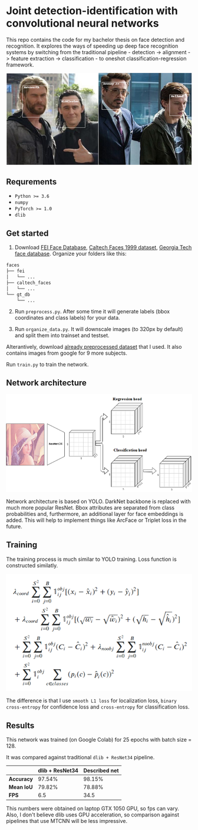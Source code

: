 # Joint detection-identification with convolutional neural networks

This repo contains the code for my bachelor thesis on face detection and recognition.
It explores the ways of speeding up deep face recognition systems by switching from the traditional pipeline - detection -> alignment -> feature extraction -> classification - to oneshot classification-regression framework.

![Some results](docs/results.png)

## Requrements

* `Python >= 3.6`
* `numpy`
* `PyTorch >= 1.0`
* `dlib`

## Get started
1. Download [FEI Face Database](https://fei.edu.br/~cet/facedatabase.html), [Caltech Faces 1999 dataset](www.vision.caltech.edu/Image_Datasets/faces/faces.tar), [Georgia Tech face database](http://www.anefian.com/research/face_reco.htm).
Organize your folders like this:

```
faces
├── fei
│   └── ...
├── caltech_faces
│   └── ...
└── gt_db
    └── ...
```

2. Run `preprocess.py`. After some time it will generate labels (bbox coordinates and class labels) for your data.

3. Run `organize_data.py`. It will downscale images (to 320px by default) and split them into trainset and testset.

Alterantively, download [already preprocessed dataset](https://drive.google.com/file/d/18fbb-puqi6hXyMtc0SgZ0MfBLOwlQ9zX/view?usp=sharing) that I used. It also contains images from google for 9 more subjects.

Run `train.py` to train the network.

## Network architecture
![Scheme](docs/scheme.png)

Network architecture is based on YOLO. DarkNet backbone is replaced with much more popular ResNet. Bbox attributes are separated from class probabilities and, furthermore, an additional layer for face embeddings is added. This will help to implement things like ArcFace or Triplet loss in the future.

## Training
The training process is much similar to YOLO training. Loss function is constructed similatly.

![loss](docs/loss.png)

The difference is that I use `smooth L1 loss` for localization loss, `binary cross-entropy` for confidence loss and `cross-entropy` for classification loss.

## Results
This network was trained (on Google Colab) for 25 epochs with batch size = 128.

It was compared against traditional `dlib + ResNet34` pipeline.

|              | dlib + ResNet34 | Described net |
| ------------ | --------------- | -------- |
| **Accuracy** | 97.54%  | 98.15%  |
| **Mean IoU** | 79.82%  | 78.88%  |
| **FPS**      | 6.5  | 34.5  |

This numbers were obtained on laptop GTX 1050 GPU, so fps can vary. Also, I don't believe dlib uses GPU acceleration, so comparison against pipelines that use MTCNN will be less impressive.
